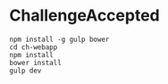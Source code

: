 # ChallengeAccepted

```
npm install -g gulp bower
cd ch-webapp
npm install
bower install
gulp dev
```